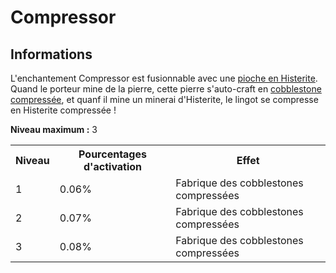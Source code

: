 # Compressor

## Informations
L'enchantement Compressor est fusionnable avec une [pioche en Histerite](https://histeria.fr/wiki/2-equipement/tools). Quand le porteur mine de la pierre, cette pierre s'auto-craft en [cobblestone compressée](https://histeria.fr/wiki/1-ressources/other-ressources), et quanf il mine un minerai d'Histerite, le lingot se compresse en Histerite compressée !


**Niveau maximum :** 3

<table>
  <tr>
    <th>Niveau</th>
    <th>Pourcentages d'activation</th>
    <th>Effet</th>
  </tr>
  <tr>
    <td>1</td>
    <td>0.06%</td>
    <td>Fabrique des cobblestones compressées</td>
  </tr>
  <tr>
    <td>2</td>
    <td>0.07%</td>
    <td>Fabrique des cobblestones compressées</td>
  </tr>
  <tr>
    <td>3</td>
    <td>0.08%</td>
    <td>Fabrique des cobblestones compressées</td>
</table>